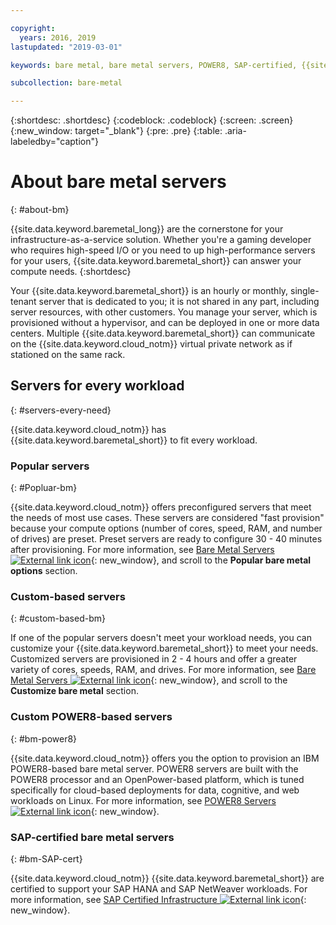 ```yaml
---

copyright:
  years: 2016, 2019
lastupdated: "2019-03-01"

keywords: bare metal, bare metal servers, POWER8, SAP-certified, {{site.data.keyword.baremetal_long}}, {{site.data.keyword.baremetal_short}}

subcollection: bare-metal

---
```


{:shortdesc: .shortdesc}
{:codeblock: .codeblock}
{:screen: .screen}
{:new_window: target="_blank"}
{:pre: .pre}
{:table: .aria-labeledby="caption"}

# About bare metal servers
{: #about-bm}

{{site.data.keyword.baremetal_long}} are the cornerstone for your infrastructure-as-a-service solution. Whether you're a gaming developer who requires high-speed I/O or you need to up high-performance servers for your users, {{site.data.keyword.baremetal_short}} can answer your compute needs.
{:shortdesc}

Your {{site.data.keyword.baremetal_short}} is an hourly or monthly, single-tenant server that is dedicated to you; it is not shared in any part, including server resources, with other customers. You manage your server, which is provisioned without a hypervisor, and can be deployed in one or more data centers. Multiple {{site.data.keyword.baremetal_short}} can communicate on the {{site.data.keyword.cloud_notm}} virtual private network as if stationed on the same rack.

## Servers for every workload
{: #servers-every-need}

{{site.data.keyword.cloud_notm}} has {{site.data.keyword.baremetal_short}} to fit every workload.

### Popular servers
{: #Popluar-bm}

{{site.data.keyword.cloud_notm}} offers preconfigured servers that meet the needs of most use cases. These servers are considered "fast provision" because your compute options (number of cores, speed, RAM, and number of drives) are preset. Preset servers are ready to configure 30 - 40 minutes after provisioning. For more information, see [Bare Metal Servers ![External link icon](../icons/launch-glyph.svg "External link icon")](https://www.ibm.com/cloud/bare-metal-servers){: new_window}, and scroll to the **Popular bare metal options** section.

### Custom-based servers
{: #custom-based-bm}

If one of the popular servers doesn't meet your workload needs, you can customize your {{site.data.keyword.baremetal_short}} to meet your needs. Customized servers are provisioned in 2 - 4 hours and offer a greater variety of cores, speeds, RAM, and drives. For more information, see [Bare Metal Servers ![External link icon](../icons/launch-glyph.svg "External link icon")](https://www.ibm.com/cloud/bare-metal-servers){: new_window}, and scroll to the **Customize bare metal** section.

### Custom POWER8-based servers
{: #bm-power8}

{{site.data.keyword.cloud_notm}} offers you the option to provision an IBM POWER8-based bare metal server. POWER8 servers are built with the POWER8 processor and an OpenPower-based platform, which is tuned specifically for cloud-based deployments for data, cognitive, and web workloads on Linux. For more information, see [POWER8 Servers ![External link icon](../icons/launch-glyph.svg "External link icon")](https://www.ibm.com/cloud/bare-metal-servers/power){: new_window}.

### SAP-certified bare metal servers
{: #bm-SAP-cert}

{{site.data.keyword.cloud_notm}} {{site.data.keyword.baremetal_short}} are certified to support your SAP HANA and SAP NetWeaver workloads. For more information, see [SAP Certified Infrastructure ![External link icon](../icons/launch-glyph.svg "External link icon")](https://www.ibm.com/cloud/bare-metal-servers/sap){: new_window}.
